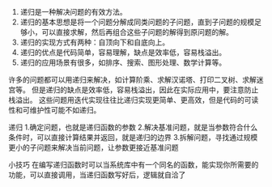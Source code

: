 1. 递归是一种解决问题的有效方法。
2. 递归的基本思想是将一个问题分解成同类问题的子问题，直到子问题的规模足够小，可以直接求解，然后再组合这些子问题的解得到原问题的解。
3. 递归的实现方式有两种：自顶向下和自底向上。
4. 递归的优点是代码简单，容易理解，缺点是效率低，容易栈溢出。
5. 递归的应用场景有很多，如排序、搜索、图形处理、数学计算等。

许多的问题都可以用递归来解决，如计算阶乘、求解汉诺塔、打印二叉树、求解迷宫等。
但是递归的缺点是效率低，容易栈溢出，因此在实际应用中，要注意防止栈溢出。
这些问题用迭代实现往往比递归实现更简单、更高效，但是代码的可读性和可维护性可能不如递归。

递归
1.确定问题，也就是递归函数的参数
2.解决基准问题，就是当参数符合什么条件时，可以直接计算结果并返回，就是递归的边界
3.拆解问题，寻找通过规模更小的子问题来解决当前问题，让参数更接近基准问题

小技巧
在编写递归函数时可以当系统库中有一个同名的函数，能实现你所需要的功能，可以直接调用，当递归函数写好后，逻辑就自洽了
